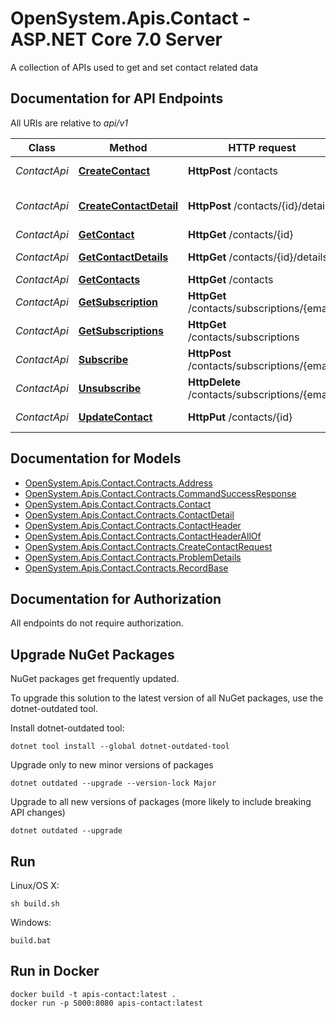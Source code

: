# OpenSystem.Apis.Contact - ASP.NET Core 7.0 Server

A collection of APIs used to get and set contact related data 

<a name="documentation-for-api-endpoints"></a>
## Documentation for API Endpoints

All URIs are relative to *api/v1*

Class | Method | HTTP request | Description
------------ | ------------- | ------------- | -------------
*ContactApi* | [**CreateContact**](Documentation/ContactApi.md#createcontact) | **HttpPost** /contacts | Create Contact
*ContactApi* | [**CreateContactDetail**](Documentation/ContactApi.md#createcontactdetail) | **HttpPost** /contacts/{id}/details | Create Contact Detail
*ContactApi* | [**GetContact**](Documentation/ContactApi.md#getcontact) | **HttpGet** /contacts/{id} | Get Contact
*ContactApi* | [**GetContactDetails**](Documentation/ContactApi.md#getcontactdetails) | **HttpGet** /contacts/{id}/details | Get Contact Details
*ContactApi* | [**GetContacts**](Documentation/ContactApi.md#getcontacts) | **HttpGet** /contacts | Get Contacts
*ContactApi* | [**GetSubscription**](Documentation/ContactApi.md#getsubscription) | **HttpGet** /contacts/subscriptions/{email} | Get Subscription
*ContactApi* | [**GetSubscriptions**](Documentation/ContactApi.md#getsubscriptions) | **HttpGet** /contacts/subscriptions | Get Subscriptions
*ContactApi* | [**Subscribe**](Documentation/ContactApi.md#subscribe) | **HttpPost** /contacts/subscriptions/{email} | Subscribe
*ContactApi* | [**Unsubscribe**](Documentation/ContactApi.md#unsubscribe) | **HttpDelete** /contacts/subscriptions/{email} | Unsubscribe
*ContactApi* | [**UpdateContact**](Documentation/ContactApi.md#updatecontact) | **HttpPut** /contacts/{id} | Update Contact


<a name="documentation-for-models"></a>
## Documentation for Models

 - [OpenSystem.Apis.Contact.Contracts.Address](Documentation/Address.md)
 - [OpenSystem.Apis.Contact.Contracts.CommandSuccessResponse](Documentation/CommandSuccessResponse.md)
 - [OpenSystem.Apis.Contact.Contracts.Contact](Documentation/Contact.md)
 - [OpenSystem.Apis.Contact.Contracts.ContactDetail](Documentation/ContactDetail.md)
 - [OpenSystem.Apis.Contact.Contracts.ContactHeader](Documentation/ContactHeader.md)
 - [OpenSystem.Apis.Contact.Contracts.ContactHeaderAllOf](Documentation/ContactHeaderAllOf.md)
 - [OpenSystem.Apis.Contact.Contracts.CreateContactRequest](Documentation/CreateContactRequest.md)
 - [OpenSystem.Apis.Contact.Contracts.ProblemDetails](Documentation/ProblemDetails.md)
 - [OpenSystem.Apis.Contact.Contracts.RecordBase](Documentation/RecordBase.md)


<a name="documentation-for-authorization"></a>
## Documentation for Authorization

All endpoints do not require authorization.


## Upgrade NuGet Packages

NuGet packages get frequently updated.

To upgrade this solution to the latest version of all NuGet packages, use the dotnet-outdated tool.


Install dotnet-outdated tool:

```
dotnet tool install --global dotnet-outdated-tool
```

Upgrade only to new minor versions of packages

```
dotnet outdated --upgrade --version-lock Major
```

Upgrade to all new versions of packages (more likely to include breaking API changes)

```
dotnet outdated --upgrade
```


## Run

Linux/OS X:

```
sh build.sh
```

Windows:

```
build.bat
```
## Run in Docker

```
docker build -t apis-contact:latest .
docker run -p 5000:8080 apis-contact:latest
```
